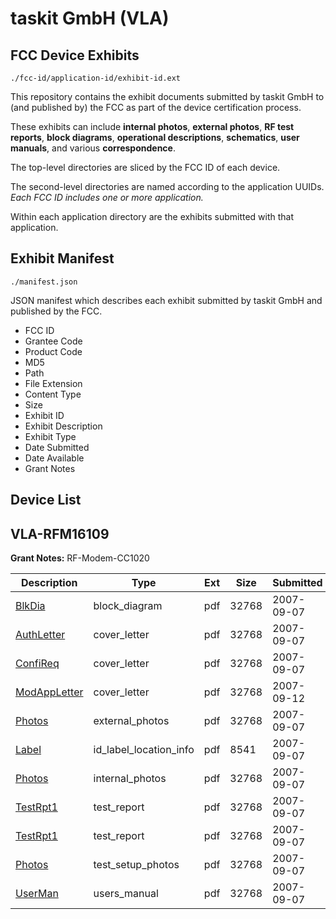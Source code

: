 # taskit GmbH (VLA)
## FCC Device Exhibits

```
./fcc-id/application-id/exhibit-id.ext
```

This repository contains the exhibit documents submitted by taskit GmbH to (and published by) the FCC as part of the device certification process.

These exhibits can include **internal photos**, **external photos**, **RF test reports**, **block diagrams**, **operational descriptions**, **schematics**, **user manuals**, and various **correspondence**.

The top-level directories are sliced by the FCC ID of each device.

The second-level directories are named according to the application UUIDs. *Each FCC ID includes one or more application.*

Within each application directory are the exhibits submitted with that application. 

## Exhibit Manifest

```
./manifest.json
```

JSON manifest which describes each exhibit submitted by taskit GmbH and published by the FCC.

- FCC ID
- Grantee Code
- Product Code
- MD5
- Path
- File Extension
- Content Type
- Size
- Exhibit ID
- Exhibit Description
- Exhibit Type
- Date Submitted
- Date Available
- Grant Notes

## Device List
## VLA-RFM16109
**Grant Notes:** RF-Modem-CC1020

| Description | Type | Ext | Size | Submitted | Available |
| ----------- | ---- | --- | ---- | --------- | --------- |
| [BlkDia](VLA-RFM16109/4cd316b7d52335afd3cae3f0c54baa52/840175.pdf) | block_diagram | pdf | 32768 | 2007-09-07 | 2007-09-11 |
| [AuthLetter](VLA-RFM16109/4cd316b7d52335afd3cae3f0c54baa52/840174.pdf) | cover_letter | pdf | 32768 | 2007-09-07 | 2007-09-11 |
| [ConfiReq](VLA-RFM16109/4cd316b7d52335afd3cae3f0c54baa52/840176.pdf) | cover_letter | pdf | 32768 | 2007-09-07 | 2007-09-11 |
| [ModAppLetter](VLA-RFM16109/4cd316b7d52335afd3cae3f0c54baa52/841619.pdf) | cover_letter | pdf | 32768 | 2007-09-12 | 2007-09-11 |
| [Photos](VLA-RFM16109/4cd316b7d52335afd3cae3f0c54baa52/840177.pdf) | external_photos | pdf | 32768 | 2007-09-07 | 2007-09-11 |
| [Label](VLA-RFM16109/4cd316b7d52335afd3cae3f0c54baa52/840173.pdf) | id_label_location_info | pdf | 8541 | 2007-09-07 | 2007-09-11 |
| [Photos](VLA-RFM16109/4cd316b7d52335afd3cae3f0c54baa52/840178.pdf) | internal_photos | pdf | 32768 | 2007-09-07 | 2007-09-11 |
| [TestRpt1](VLA-RFM16109/4cd316b7d52335afd3cae3f0c54baa52/840182.pdf) | test_report | pdf | 32768 | 2007-09-07 | 2007-09-11 |
| [TestRpt1](VLA-RFM16109/4cd316b7d52335afd3cae3f0c54baa52/840183.pdf) | test_report | pdf | 32768 | 2007-09-07 | 2007-09-11 |
| [Photos](VLA-RFM16109/4cd316b7d52335afd3cae3f0c54baa52/840184.pdf) | test_setup_photos | pdf | 32768 | 2007-09-07 | 2007-09-11 |
| [UserMan](VLA-RFM16109/4cd316b7d52335afd3cae3f0c54baa52/840185.pdf) | users_manual | pdf | 32768 | 2007-09-07 | 2007-09-11 |
